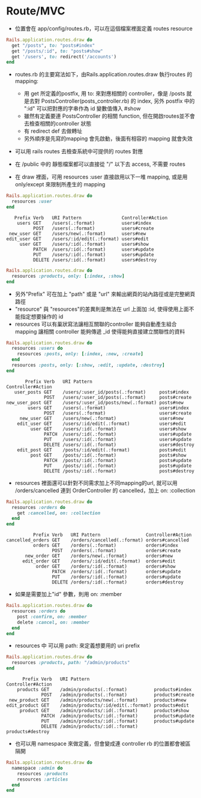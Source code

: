 # Route/MVC
*  位置會在 app/config/routes.rb，可以在這個檔案裡面定義 routes resource
```ruby
Rails.application.routes.draw do
  get "/posts", to: "posts#index"
  get "/posts/:id", to: "posts#show"
  get '/users', to: redirect('/accounts')
end
```
*  routes.rb 的主要寫法如下，由Rails.application.routes.draw 執行routes 的 mapping:
    *  用 get 所定義的postfix, 用 to: 來對應相關的 controller，像是 /posts 就是去對 PostsController(posts_controller.rb) 的 index, 另外 postfix 中的 ":id" 可以把對應的字串作為 id 變數值傳入 #show
    *  雖然有定義要連 PostsController 的相關 function, 但在開啟routes並不會去檢查相關的controller 狀態
    *  有 redirect def 去做轉址
    *  另外順序是先寫的mapping 會先啟動，後面有相容的 mapping 就會失效

*  可以用 rails routes 去檢查系統中可提供的 routes 對應
*  在 /public 中的 靜態檔案都可以直接從 "/" 以下去 access, 不需要 routes
*  在 draw 裡面，可用 resources :user 直接啟用以下一堆 mapping, 或是用 only/except 來限制所產生的 mapping
```ruby
Rails.application.routes.draw do
  resources :user
end
```
```text
   Prefix Verb   URI Pattern               Controller#Action
    users GET    /users(.:format)          users#index
          POST   /users(.:format)          users#create
 new_user GET    /users/new(.:format)      users#new
edit_user GET    /users/:id/edit(.:format) users#edit
     user GET    /users/:id(.:format)      users#show
          PATCH  /users/:id(.:format)      users#update
          PUT    /users/:id(.:format)      users#update
          DELETE /users/:id(.:format)      users#destroy
```
```ruby
Rails.application.routes.draw do
  resources :products, only: [:index, :show]
end
```
*  另外"Prefix" 可在加上 "path" 或是 "url" 來輸出網頁的站內路徑或是完整網頁路徑
*  "resource" 與 "resources"的差異則是無法在 url 上面加 :id, 使得使用上面不能指定想要操作的 id
*  resources 可以有巢狀寫法讓相互關聯的controller 能夠自動產生組合 mapping 讓相關 controller 能夠傳遞 _id 使得能夠直接建立關聯性的資料
```ruby
Rails.application.routes.draw do
  resources :users do
    resources :posts, only: [:index, :new, :create]
  end
  resources :posts, only: [:show, :edit, :update, :destroy]
end
```
```text
       Prefix Verb   URI Pattern                         Controller#Action
   user_posts GET    /users/:user_id/posts(.:format)     posts#index
              POST   /users/:user_id/posts(.:format)     posts#create
new_user_post GET    /users/:user_id/posts/new(.:format) posts#new
        users GET    /users(.:format)                    users#index
              POST   /users(.:format)                    users#create
     new_user GET    /users/new(.:format)                users#new
    edit_user GET    /users/:id/edit(.:format)           users#edit
         user GET    /users/:id(.:format)                users#show
              PATCH  /users/:id(.:format)                users#update
              PUT    /users/:id(.:format)                users#update
              DELETE /users/:id(.:format)                users#destroy
    edit_post GET    /posts/:id/edit(.:format)           posts#edit
         post GET    /posts/:id(.:format)                posts#show
              PATCH  /posts/:id(.:format)                posts#update
              PUT    /posts/:id(.:format)                posts#update
              DELETE /posts/:id(.:format)                posts#destroy
```
*  resources 裡面還可以針對不同需求加上不同mapping的url, 就可以用 /orders/cancelled 連到 OrderController 的 cancelled，加上 on: :collection
```ruby
Rails.application.routes.draw do
  resources :orders do
    get :cancelled, on: :collection
  end
end
```
```text
          Prefix Verb   URI Pattern                 Controller#Action
cancelled_orders GET    /orders/cancelled(.:format) orders#cancelled
          orders GET    /orders(.:format)           orders#index
                 POST   /orders(.:format)           orders#create
       new_order GET    /orders/new(.:format)       orders#new
      edit_order GET    /orders/:id/edit(.:format)  orders#edit
           order GET    /orders/:id(.:format)       orders#show
                 PATCH  /orders/:id(.:format)       orders#update
                 PUT    /orders/:id(.:format)       orders#update
                 DELETE /orders/:id(.:format)       orders#destroy
```
*  如果是需要加上"id" 參數，則用 on: :member
```ruby
Rails.application.routes.draw do
  resources :orders do
    post :confirm, on: :member
    delete :cancel, on: :member
  end
end
```
*  resources 中 可以用 path: 來定義想要用的 uri prefix
```ruby
Rails.application.routes.draw do
  resources :products, path: "/admin/products"
end
```
```text
      Prefix Verb   URI Pattern                        Controller#Action
    products GET    /admin/products(.:format)          products#index
             POST   /admin/products(.:format)          products#create
 new_product GET    /admin/products/new(.:format)      products#new
edit_product GET    /admin/products/:id/edit(.:format) products#edit
     product GET    /admin/products/:id(.:format)      products#show
             PATCH  /admin/products/:id(.:format)      products#update
             PUT    /admin/products/:id(.:format)      products#update
             DELETE /admin/products/:id(.:format)      products#destroy
```
*  也可以用 namespace 來做定義，但會變成連 controller rb 的位置都會被區隔開
```ruby
Rails.application.routes.draw do
  namespace :admin do
    resources :products
    resources :articles
  end
end
```
